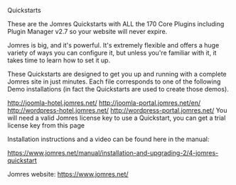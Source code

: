 Quickstarts

These are the Jomres Quickstarts with ALL the 170 Core Plugins including Plugin Manager v2.7 so your website will never expire.

Jomres is big, and it's powerful. It's extremely flexible and offers a huge variety of ways you can configure it, but unless you're familiar with it, it takes time to learn how to set it up.

These Quickstarts are designed to get you up and running with a complete Jomres site in just minutes. Each file corresponds to one of the following Demo installations (in fact the Quickstarts are used to create those demos).

http://joomla-hotel.jomres.net/
http://joomla-portal.jomres.net/en/
http://wordpress-hotel.jomres.net/
http://wordpress-portal.jomres.net/
You will need a valid Jomres license key to use a Quickstart, you can get a trial license key from this page

Installation instructions and a video can be found here in the manual:

https://www.jomres.net/manual/installation-and-upgrading-2/4-jomres-quickstart

Jomres website: https://www.jomres.net/
